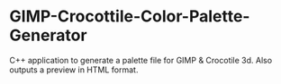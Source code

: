 # GIMP-Crocottile-Color-Palette-Generator
C++ application to generate a palette file for GIMP &amp; Crocotile 3d. Also outputs a preview in HTML format.
